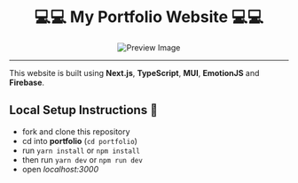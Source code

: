 <div align="center">
<h1>💻💻 My Portfolio Website 💻💻</h1>
<img src="https://res.cloudinary.com/dsg5sww1c/image/upload/v1750242046/Screenshot_35_kzefjf.png" alt="Preview Image" />
</div>
<hr/>

This website is built using **Next.js**, **TypeScript**, **MUI**, **EmotionJS** and **Firebase**.

## Local Setup Instructions :rocket:
- fork and clone this repository
- cd into **portfolio** (`cd portfolio`)
- run `yarn install` or `npm install`
- then run `yarn dev` or `npm run dev`
- open _localhost:3000_
